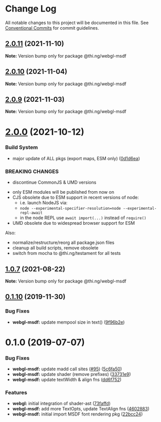 # Change Log

All notable changes to this project will be documented in this file.
See [Conventional Commits](https://conventionalcommits.org) for commit guidelines.

## [2.0.11](https://github.com/thi-ng/umbrella/compare/@thi.ng/webgl-msdf@2.0.10...@thi.ng/webgl-msdf@2.0.11) (2021-11-10)

**Note:** Version bump only for package @thi.ng/webgl-msdf





## [2.0.10](https://github.com/thi-ng/umbrella/compare/@thi.ng/webgl-msdf@2.0.9...@thi.ng/webgl-msdf@2.0.10) (2021-11-04)

**Note:** Version bump only for package @thi.ng/webgl-msdf





## [2.0.9](https://github.com/thi-ng/umbrella/compare/@thi.ng/webgl-msdf@2.0.8...@thi.ng/webgl-msdf@2.0.9) (2021-11-03)

**Note:** Version bump only for package @thi.ng/webgl-msdf





# [2.0.0](https://github.com/thi-ng/umbrella/compare/@thi.ng/webgl-msdf@1.0.8...@thi.ng/webgl-msdf@2.0.0) (2021-10-12)


### Build System

* major update of ALL pkgs (export maps, ESM only) ([0d1d6ea](https://github.com/thi-ng/umbrella/commit/0d1d6ea9fab2a645d6c5f2bf2591459b939c09b6))


### BREAKING CHANGES

* discontinue CommonJS & UMD versions

- only ESM modules will be published from now on
- CJS obsolete due to ESM support in recent versions of node:
  - i.e. launch NodeJS via:
  - `node --experimental-specifier-resolution=node --experimental-repl-await`
  - in the node REPL use `await import(...)` instead of `require()`
- UMD obsolete due to widespread browser support for ESM

Also:
- normalize/restructure/reorg all package.json files
- cleanup all build scripts, remove obsolete
- switch from mocha to @thi.ng/testament for all tests






##  [1.0.7](https://github.com/thi-ng/umbrella/compare/@thi.ng/webgl-msdf@1.0.6...@thi.ng/webgl-msdf@1.0.7) (2021-08-22)

**Note:** Version bump only for package @thi.ng/webgl-msdf

##  [0.1.10](https://github.com/thi-ng/umbrella/compare/@thi.ng/webgl-msdf@0.1.9...@thi.ng/webgl-msdf@0.1.10) (2019-11-30)

###  Bug Fixes

- **webgl-msdf:** update mempool size in text() ([9f96b2e](https://github.com/thi-ng/umbrella/commit/9f96b2ec525cd8d8a5d5e31d39352f0c6e350991))

#  0.1.0 (2019-07-07)

###  Bug Fixes

- **webgl-msdf:** update madd call sites ([#95](https://github.com/thi-ng/umbrella/issues/95)) ([5c6fa50](https://github.com/thi-ng/umbrella/commit/5c6fa50))
- **webgl-msdf:** update shader (remove prefixes) ([33731e9](https://github.com/thi-ng/umbrella/commit/33731e9))
- **webgl-msdf:** update textWidth & align fns ([dd6f752](https://github.com/thi-ng/umbrella/commit/dd6f752))

###  Features

- **webgl:** initial integration of shader-ast ([73faffd](https://github.com/thi-ng/umbrella/commit/73faffd))
- **webgl-msdf:** add more TextOpts, update TextAlign fns ([4602883](https://github.com/thi-ng/umbrella/commit/4602883))
- **webgl-msdf:** initial import MSDF font rendering pkg ([22bcc24](https://github.com/thi-ng/umbrella/commit/22bcc24))
